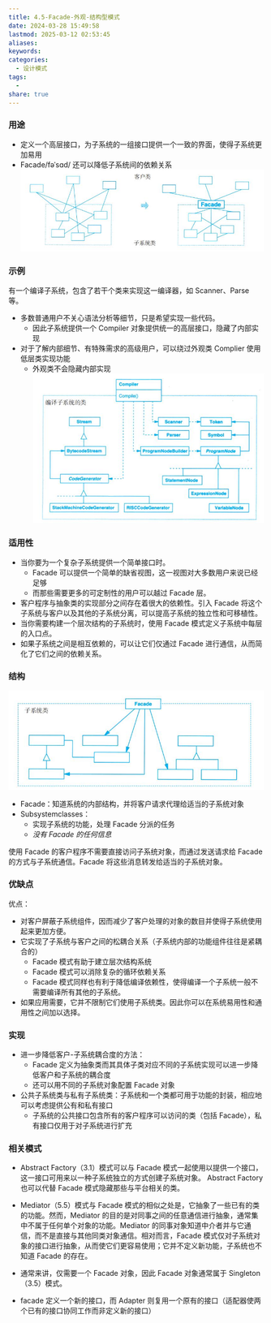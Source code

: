 ```yaml
---
title: 4.5-Facade-外观-结构型模式
date: 2024-03-28 15:49:58
lastmod: 2025-03-12 02:53:45
aliases: 
keywords: 
categories:
  - 设计模式
tags:
  - 
share: true
---
```




### 用途

- 定义一个高层接口，为子系统的一组接口提供一个一致的界面，使得子系统更加易用
- Facade/fəˈsɑd/ 还可以降低子系统间的依赖关系
![](./assets/4.5-Facade-%E5%A4%96%E8%A7%82-%E7%BB%93%E6%9E%84%E5%9E%8B%E6%A8%A1%E5%BC%8F/image-2023-10-03_06-38-33-854.png)

### 示例

有一个编译子系统，包含了若干个类来实现这一编译器，如 Scanner、Parse 等。
- 多数普通用户不关心语法分析等细节，只是希望实现一些代码。
	- 因此子系统提供一个 Compiler 对象提供统一的高层接口，隐藏了内部实现
- 对于了解内部细节、有特殊需求的高级用户，可以绕过外观类 Complier 使用低层类实现功能
	- 外观类不会隐藏内部实现
![](./assets/4.5-Facade-%E5%A4%96%E8%A7%82-%E7%BB%93%E6%9E%84%E5%9E%8B%E6%A8%A1%E5%BC%8F/image-2023-10-03_06-39-35-694.png)


### 适用性

- 当你要为一个复杂子系统提供一个简单接口时。
	- Facade 可以提供一个简单的缺省视图，这一视图对大多数用户来说已经足够
	- 而那些需要更多的可定制性的用户可以越过 Facade 层。
- 客户程序与抽象类的实现部分之间存在着很大的依赖性。引入 Facade 将这个子系统与客户以及其他的子系统分离，可以提高子系统的独立性和可移植性。
- 当你需要构建一个层次结构的子系统时，使用 Facade 模式定义子系统中每层的入口点。
- 如果子系统之间是相互依赖的，可以让它们仅通过 Facade 进行通信，从而简化了它们之间的依赖关系。


### 结构

![](./assets/4.5-Facade-%E5%A4%96%E8%A7%82-%E7%BB%93%E6%9E%84%E5%9E%8B%E6%A8%A1%E5%BC%8F/image-2023-10-03_06-59-02-665.png)

- Facade：知道系统的内部结构，并将客户请求代理给适当的子系统对象
- Subsystemclasses：
	- 实现子系统的功能，处理 Facade 分派的任务
	- *没有 Facade 的任何信息*

使用 Facade 的客户程序不需要直接访问子系统对象，而通过发送请求给 Facade 的方式与子系统通信。Facade 将这些消息转发给适当的子系统对象。


### 优缺点

优点：
- 对客户屏蔽子系统组件，因而减少了客户处理的对象的数目并使得子系统使用起来更加方便。
- 它实现了子系统与客户之间的松耦合关系（子系统内部的功能组件往往是紧耦合的）
	- Facade 模式有助于建立层次结构系统
	- Facade 模式可以消除复杂的循环依赖关系
	- Facade 模式同样也有利于降低编译依赖性，使得编译一个子系统一般不需要编译所有其他的子系统。
- 如果应用需要，它并不限制它们使用子系统类。因此你可以在系统易用性和通用性之间加以选择。


### 实现

- 进一步降低客户-子系统耦合度的方法：
	- Facade 定义为抽象类而其具体子类对应不同的子系统实现可以进一步降低客户和子系统的耦合度
	- 还可以用不同的子系统对象配置 Facade 对象
- 公共子系统类与私有子系统类：子系统和一个类都可用于功能的封装，相应地可以考虑提供公有和私有接口
	- 子系统的公共接口包含所有的客户程序可以访问的类（包括 Facade），私有接口仅用于对子系统进行扩充



### 相关模式

- Abstract Factory（3.1）模式可以与 Facade 模式一起使用以提供一个接口，这一接口可用来以一种子系统独立的方式创建子系统对象。 Abstract Factory 也可以代替 Facade 模式隐藏那些与平台相关的类。
- Mediator（5.5）模式与 Facade 模式的相似之处是，它抽象了一些已有的类的功能。然而，Mediator 的目的是对同事之间的任意通信进行抽象，通常集中不属于任何单个对象的功能。Mediator 的同事对象知道中介者并与它通信，而不是直接与其他同类对象通信。相对而言，Facade 模式仅对子系统对象的接口进行抽象，从而使它们更容易使用；它并不定义新功能，子系统也不知道 Facade 的存在。
- 通常来讲，仅需要一个 Facade 对象，因此 Facade 对象通常属于 Singleton（3.5）模式。

- facade 定义一个新的接口，而 Adapter 则复用一个原有的接口（适配器使两个已有的接口协同工作而非定义新的接口）